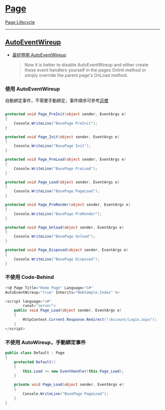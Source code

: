 # [Page](https://docs.microsoft.com/zh-tw/dotnet/api/system.web.ui.page)

[Page Lifecycle](https://docs.microsoft.com/en-us/previous-versions/ms178472(v=vs.140)?redirectedfrom=MSDN)

---

## [AutoEventWireup](https://docs.microsoft.com/zh-tw/dotnet/api/system.web.configuration.pagessection.autoeventwireup)

- [最好停用 AutoEventWireup](https://stackoverflow.com/questions/1494543/what-calls-page-load-and-how-does-it-do-it)

    > Now it is better to disable AutoEventWireup and either create these event handlers yourself in the pages OnInit method or simply override the parent page's OnLoad method.

### 使用 AutoEventWireup

自動綁定事件，不需要手動綁定，事件順序可參考[這裡](https://learn.microsoft.com/en-us/previous-versions/aspnet/ms178472(v=vs.100)#life-cycle-events)

```csharp

protected void Page_PreInit(object sender, EventArgs e)
{
    Console.WriteLine("BasePage PreInit");
}

protected void Page_Init(object sender, EventArgs e)
{
    Console.WriteLine("BasePage Init");
}

protected void Page_PreLoad(object sender, EventArgs e)
{
    Console.WriteLine("BasePage PreLoad");
}

protected void Page_Load(object sender, EventArgs e)
{
    Console.WriteLine("BasePage PageLoad");
}

protected void Page_PreRender(object sender, EventArgs e)
{
    Console.WriteLine("BasePage PreRender");
}

protected void Page_Unload(object sender, EventArgs e)
{
    Console.WriteLine("BasePage Unload");
}

protected void Page_Disposed(object sender, EventArgs e)
{
    Console.WriteLine("BasePage Disposed");
}
```

### 不使用 Code-Behind


```csharp
<%@ Page Title="Home Page" Language="C#"
AutoEventWireup="true" Inherits="WebSample.Index" %>

<script language="c#"
        runat="server">
    public void Page_Load(object sender, EventArgs e)
    {
        HttpContext.Current.Response.Redirect("/Account/Login.aspx");
    }
</script>
```

### 不使用 AutoWireup，手動綁定事件

```csharp
public class Default : Page
{
    protected Default()
    {
        this.Load += new EventHandler(this.Page_Load);
    }

    private void Page_Load(object sender, EventArgs e)
    {
        Console.WriteLine("BasePage PageLoad");
    }
}
```